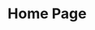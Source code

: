---
title: "Home Page"
contents:
  - content: Home page content
  - content: My first content
  - content: Second content
---